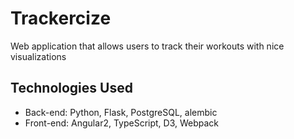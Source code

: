 # Trackercize
Web application that allows users to track their workouts with nice visualizations

## Technologies Used
* Back-end: Python, Flask, PostgreSQL, alembic
* Front-end: Angular2, TypeScript, D3, Webpack
